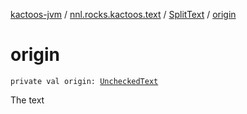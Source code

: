 [kactoos-jvm](../../index.md) / [nnl.rocks.kactoos.text](../index.md) / [SplitText](index.md) / [origin](./origin.md)

# origin

`private val origin: `[`UncheckedText`](../-unchecked-text/index.md)

The text

